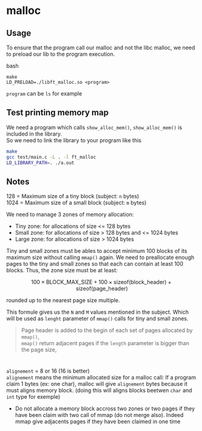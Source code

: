 # malloc

## Usage

To ensure that the program call our malloc and not the libc malloc, we need to preload our lib to the program execution.

bash
```
make
LD_PRELOAD=./libft_malloc.so <program>  
```
`program` can be `ls` for example


## Test printing memory map

We need a program which calls `show_alloc_mem()`, `show_alloc_mem()` is included in the library.  
So we need to link the library to your program like this

```bash
make
gcc test/main.c -L . -l ft_malloc
LD_LIBRARY_PATH=. ./a.out
```

## Notes
128 = Maximum size of a tiny block (subject: `n` bytes)  
1024 = Maximum size of a small block (subject: `m` bytes)

We need to manage 3 zones of memory allocation:
- Tiny zone: for allocations of size <= 128 bytes
- Small zone: for allocations of size > 128 bytes and <= 1024 bytes
- Large zone: for allocations of size > 1024 bytes  

Tiny and small zones must be ables to accept minimum 100 blocks of its maximum size without calling `mmap()` again.
We need to preallocate enough pages to the tiny and small zones so that each can contain at least 100 blocks.
Thus, the zone size must be at least:

$$
100 \times \text{BLOCK\_MAX\_SIZE} + 100 \times \text{sizeof(block\_header)} + \text{sizeof(page\_header)}
$$

rounded up to the nearest page size multiple.

This formule gives us the `N` and `M` values mentioned in the subject. Which will be used as `lenght` parameter of `mmap()` calls for tiny and small zones.

> Page header is added to the begin of each set of pages allocated by `mmap()`,  
> `mmap()` return adjacent pages if the `length` parameter is bigger than the page size,
#

`alignement` = 8 or  16 (16 is better)  
`alignement` means the minimum allocated size for a malloc call: If a program claim 1 bytes (ex: one char), malloc will give `alignement` bytes because it must aligns memory block. (doing this will aligns blocks beetwen `char` and `int` type for exemple)

- Do not allocate a memory block accross two zones or two pages if they have been claim with two call of mmap (do not merge also). Indeed mmap give adjacents pages if they have been claimed in one time 
